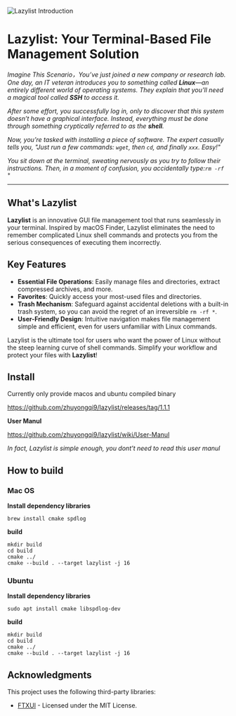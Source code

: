 ![Lazylist Introduction](https://github.com/zhuyongqi9/lazylist/raw/master/image/intro.gif)

# Lazylist: Your Terminal-Based File Management Solution  

*Imagine This Scenario，You’ve just joined a new company or research lab. One day, an IT veteran introduces you to something called **Linux**—an entirely different world of operating systems. They explain that you’ll need a magical tool called **SSH** to access it.*  

*After some effort, you successfully log in, only to discover that this system doesn’t have a graphical interface. Instead, everything must be done through something cryptically referred to as the **shell**.*  

*Now, you’re tasked with installing a piece of software. The expert casually tells you, "Just run a few commands: `wget`, then `cd`, and finally `xxx`. Easy!"*  

*You sit down at the terminal, sweating nervously as you try to follow their instructions. Then, in a moment of confusion, you accidentally type:`rm -rf *`*  

***
## What's Lazylist
**Lazylist** is an innovative GUI file management tool that runs seamlessly in your terminal. Inspired by macOS Finder, Lazylist eliminates the need to remember complicated Linux shell commands and protects you from the serious consequences of executing them incorrectly.  

## Key Features  
- **Essential File Operations**: Easily manage files and directories, extract compressed archives, and more.  
- **Favorites**: Quickly access your most-used files and directories.  
- **Trash Mechanism**: Safeguard against accidental deletions with a built-in trash system, so you can avoid the regret of an irreversible `rm -rf *`.  
- **User-Friendly Design**: Intuitive navigation makes file management simple and efficient, even for users unfamiliar with Linux commands.  

Lazylist is the ultimate tool for users who want the power of Linux without the steep learning curve of shell commands. Simplify your workflow and protect your files with **Lazylist**!  
## Install
Currently only provide macos and ubuntu compiled binary

https://github.com/zhuyongqi9/lazylist/releases/tag/1.1.1

**User Manul**

https://github.com/zhuyongqi9/lazylist/wiki/User-Manul

*In fact, Lazylist is simple enough, you dont't need to read this user manul*

## How to build

### Mac OS

**Install dependency libraries**
```
brew install cmake spdlog
```

**build**
```
mkdir build
cd build
cmake ../
cmake --build . --target lazylist -j 16
```


### Ubuntu
**Install dependency libraries**
```
sudo apt install cmake libspdlog-dev
```

**build**
```
mkdir build
cd build
cmake ../
cmake --build . --target lazylist -j 16
```


## Acknowledgments  
This project uses the following third-party libraries:  
- [FTXUI](https://github.com/ArthurSonzogni/FTXUI) - Licensed under the MIT License.  
